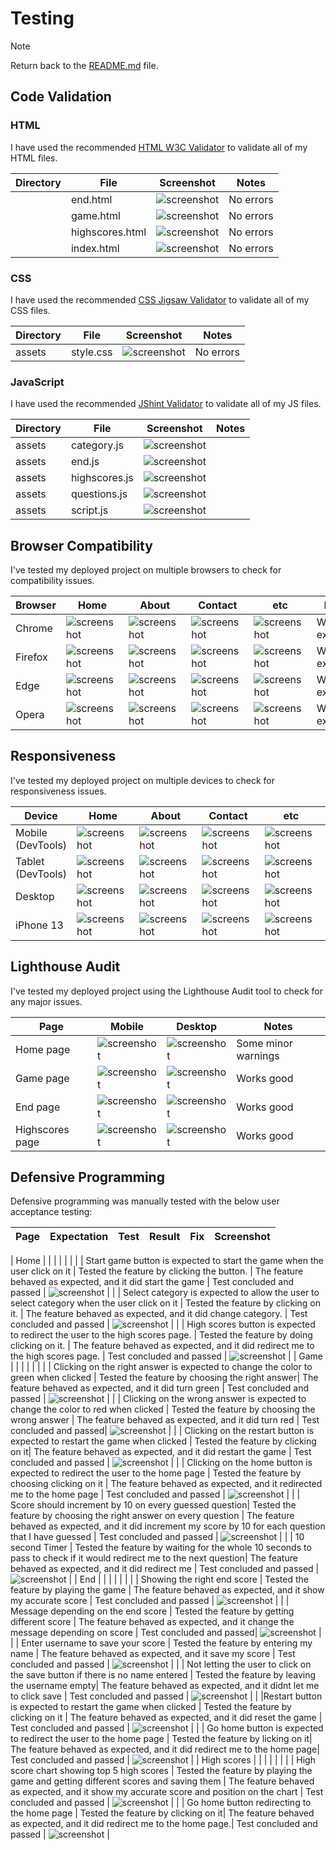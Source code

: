 # Testing

> [!NOTE]  
> Return back to the [README.md](README.md) file.

## Code Validation

### HTML

I have used the recommended [HTML W3C Validator](https://validator.w3.org) to validate all of my HTML files.

| Directory | File            | Screenshot                                                        | Notes     |
| --------- | --------------- | ----------------------------------------------------------------- | --------- |
|           | end.html        | ![screenshot](documentation/validation/end-validation.png)        | No errors |
|           | game.html       | ![screenshot](documentation/validation/game-validation.png)       | No errors |
|           | highscores.html | ![screenshot](documentation/validation/highscores-validation.png) | No errors |
|           | index.html      | ![screenshot](documentation/validation/index-validation.png)      | No errors |

### CSS

I have used the recommended [CSS Jigsaw Validator](https://jigsaw.w3.org/css-validator) to validate all of my CSS files.

| Directory | File      | Screenshot                                                 | Notes     |
| --------- | --------- | ---------------------------------------------------------- | --------- |
| assets    | style.css | ![screenshot](documentation/validation/css-validation.png) | No errors |

### JavaScript

I have used the recommended [JShint Validator](https://jshint.com) to validate all of my JS files.

| Directory | File          | Screenshot                                                     | Notes |
| --------- | ------------- | -------------------------------------------------------------- | ----- |
| assets    | category.js   | ![screenshot](documentation/validation/path-to-screenshot.png) |       |
| assets    | end.js        | ![screenshot](documentation/validation/path-to-screenshot.png) |       |
| assets    | highscores.js | ![screenshot](documentation/validation/path-to-screenshot.png) |       |
| assets    | questions.js  | ![screenshot](documentation/validation/path-to-screenshot.png) |       |
| assets    | script.js     | ![screenshot](documentation/validation/path-to-screenshot.png) |       |

## Browser Compatibility

I've tested my deployed project on multiple browsers to check for compatibility issues.

| Browser | Home                                                   | About                                                  | Contact                                               | etc                                                          | Notes             |
| ------- | ------------------------------------------------------ | ------------------------------------------------------ | ----------------------------------------------------- | ------------------------------------------------------------ | ----------------- |
| Chrome  | ![screenshot](documentation/browsers/chrome-home.png)  | ![screenshot](documentation/browsers/chrome-game.png)  | ![screenshot](documentation/browsers/chrome-end.png)  | ![screenshot](documentation/browsers/chrome-highscores.png)  | Works as expected |
| Firefox | ![screenshot](documentation/browsers/mozilla-home.png) | ![screenshot](documentation/browsers/mozilla-game.png) | ![screenshot](documentation/browsers/mozilla-end.png) | ![screenshot](documentation/browsers/mozilla-highscores.png) | Works as expected |
| Edge    | ![screenshot](documentation/browsers/edge-home.png)    | ![screenshot](documentation/browsers/edge-game.png)    | ![screenshot](documentation/browsers/edge-end.png)    | ![screenshot](documentation/browsers/edge-highscores.png)    | Works as expected |
| Opera   | ![screenshot](documentation/browsers/opera-home.png)   | ![screenshot](documentation/browsers/opera-game.png)   | ![screenshot](documentation/browsers/opera-end.png)   | ![screenshot](documentation/browsers/opera-highscores.png)   | Works as expected |

## Responsiveness

I've tested my deployed project on multiple devices to check for responsiveness issues.

| Device            | Home                                                          | About                                                         | Contact                                                      | etc                                                                | Notes             |
| ----------------- | ------------------------------------------------------------- | ------------------------------------------------------------- | ------------------------------------------------------------ | ------------------------------------------------------------------ | ----------------- |
| Mobile (DevTools) | ![screenshot](documentation/responsiveness/mobile-home.png)   | ![screenshot](documentation/responsiveness/mobile-game.png)   | ![screenshot](documentation/responsiveness/mobile-end.png)   | ![screenshot](documentation/responsiveness/mobile-highscore.png)   | Works as expected |
| Tablet (DevTools) | ![screenshot](documentation/responsiveness/tablet-home.png)   | ![screenshot](documentation/responsiveness/tablet-game.png)   | ![screenshot](documentation/responsiveness/tablet-end.png)   | ![screenshot](documentation/responsiveness/tablet-highscore.png)   | Works as expected |
| Desktop           | ![screenshot](documentation/responsiveness/dekstop-home.png)  | ![screenshot](documentation/responsiveness/dekstop-game.png)  | ![screenshot](documentation/responsiveness/dekstop-end.png)  | ![screenshot](documentation/responsiveness/dekstop-highscore.png)  | Works as expected |
| iPhone 13         | ![screenshot](documentation/responsiveness/iphone13-home.png) | ![screenshot](documentation/responsiveness/iphone13-game.png) | ![screenshot](documentation/responsiveness/iphone13-end.png) | ![screenshot](documentation/responsiveness/iphone13-highscore.png) | Minor issue       |

## Lighthouse Audit

I've tested my deployed project using the Lighthouse Audit tool to check for any major issues.

| Page            | Mobile                                                        | Desktop                                                        | Notes               |
| --------------- | ------------------------------------------------------------- | -------------------------------------------------------------- | ------------------- |
| Home page       | ![screenshot](documentation/lighthouse/mobile-home.png)       | ![screenshot](documentation/lighthouse/dekstop-home.png)       | Some minor warnings |
| Game page       | ![screenshot](documentation/lighthouse/mobile-game.png)       | ![screenshot](documentation/lighthouse/dekstop-game.png)       | Works good          |
| End page        | ![screenshot](documentation/lighthouse/mobile-end.png)        | ![screenshot](documentation/lighthouse/dekstop-end.png)        | Works good          |
| Highscores page | ![screenshot](documentation/lighthouse/mobile-highscores.png) | ![screenshot](documentation/lighthouse/dekstop-highscores.png) | Works good          |

## Defensive Programming

Defensive programming was manually tested with the below user acceptance testing:

| Page | Expectation | Test | Result | Fix | Screenshot |
| ---- | ----------- | ---- | ------ | --- | ---------- |

| Home | | | | | |
| | Start game button is expected to start the game when the user click on it | Tested the feature by clicking the button. | The feature behaved as expected, and it did start the game | Test concluded and passed | ![screenshot](documentation/features-testing/feature1.png) |
| | Select category is expected to allow the user to select category when the user click on it | Tested the feature by clicking on it. | The feature behaved as expected, and it did change category. | Test concluded and passed | ![screenshot](documentation/features-testing/feature2.png) |
| | High scores button is expected to redirect the user to the high scores page. | Tested the feature by doing clicking on it. | The feature behaved as expected, and it did redirect me to the high scores page. | Test concluded and passed | ![screenshot](documentation/features-testing/feature00.png) |
| Game | | | | | |
| | Clicking on the right answer is expected to change the color to green when clicked | Tested the feature by choosing the right answer| The feature behaved as expected, and it did turn green | Test concluded and passed | ![screenshot](documentation/features-testing/feature3.png) |
| | Clicking on the wrong answer is expected to change the color to red when clicked | Tested the feature by choosing the wrong answer | The feature behaved as expected, and it did turn red | Test concluded and passed| ![screenshot](documentation/features-testing/feature4.png) |
| | Clicking on the restart button is expected to restart the game when clicked | Tested the feature by clicking on it| The feature behaved as expected, and it did restart the game | Test concluded and passed | ![screenshot](documentation/features-testing/feature5.png) |
| | Clicking on the home button is expected to redirect the user to the home page | Tested the feature by choosing clicking on it | The feature behaved as expected, and it redirected me to the home page | Test concluded and passed | ![screenshot](documentation/features-testing/feature6.png) |
| | Score should increment by 10 on every guessed question| Tested the feature by choosing the right answer on every question | The feature behaved as expected, and it did increment my score by 10 for each question that I have guessed | Test concluded and passed | ![screenshot](documentation/features-testing/feature8.png) |
| | 10 second Timer | Tested the feature by waiting for the whole 10 seconds to pass to check if it would redirect me to the next question| The feature behaved as expected, and it did redirect me | Test concluded and passed | ![screenshot](documentation/features-testing/feature7.png) |
| End | | | | | |
| | Showing the right end score | Tested the feature by playing the game | The feature behaved as expected, and it show my accurate score | Test concluded and passed | ![screenshot](documentation/features-testing/feature9.png) |
| | Message depending on the end score | Tested the feature by getting different score | The feature behaved as expected, and it change the message depending on score | Test concluded and passed| ![screenshot](documentation/features-testing/feature10.png) |
| | Enter username to save your score | Tested the feature by entering my name | The feature behaved as expected, and it save my score | Test concluded and passed | ![screenshot](documentation/features-testing/feature11.png) |
| | Not letting the user to click on the save button if there is no name entered | Tested the feature by leaving the username empty| The feature behaved as expected, and it didnt let me to click save | Test concluded and passed | ![screenshot](documentation/features-testing/feature16.png) |
| |Restart button is expected to restart the game when clicked | Tested the feature by clicking on it | The feature behaved as expected, and it did reset the game | Test concluded and passed | ![screenshot](documentation/features-testing/feature12.png) |
| | Go home button is expected to redirect the user to the home page | Tested the feature by licking on it| The feature behaved as expected, and it did redirect me to the home page| Test concluded and passed | ![screenshot](documentation/features-testing/feature13.png) |
| High scores | | | | | |
| | High score chart showing top 5 high scores | Tested the feature by playing the game and getting different scores and saving them | The feature behaved as expected, and it show my accurate score and position on the chart | Test concluded and passed | ![screenshot](documentation/features-testing/feature14.png) |
| | Go home button redirecting to the home page | Tested the feature by clicking on it| The feature behaved as expected, and it did redirect me to the home page.| Test concluded and passed | ![screenshot](documentation/features-testing/feature15.png) |

